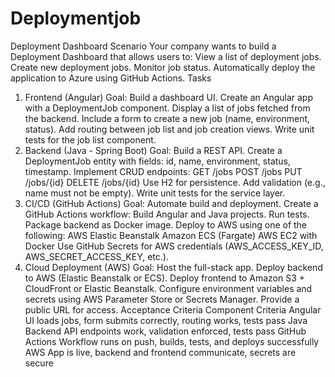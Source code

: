 # Deploymentjob
Deployment Dashboard
Scenario
Your company wants to build a Deployment Dashboard that allows users to:
View a list of deployment jobs.
Create new deployment jobs.
Monitor job status.
Automatically deploy the application to Azure using GitHub Actions.
Tasks
1. Frontend (Angular)
Goal: Build a dashboard UI.
Create an Angular app with a DeploymentJob component.
Display a list of jobs fetched from the backend.
Include a form to create a new job (name, environment, status).
Add routing between job list and job creation views.
Write unit tests for the job list component.
2. Backend (Java - Spring Boot)
Goal: Build a REST API.
Create a DeploymentJob entity with fields: id, name, environment, status, timestamp.
Implement CRUD endpoints:
GET /jobs
POST /jobs
PUT /jobs/{id}
DELETE /jobs/{id}
Use H2 for persistence.
Add validation (e.g., name must not be empty).
Write unit tests for the service layer.
3. CI/CD (GitHub Actions)
Goal: Automate build and deployment.
Create a GitHub Actions workflow:
Build Angular and Java projects.
Run tests.
Package backend as Docker image.
Deploy to AWS using one of the following:
AWS Elastic Beanstalk
Amazon ECS (Fargate)
AWS EC2 with Docker
Use GitHub Secrets for AWS credentials (AWS_ACCESS_KEY_ID, AWS_SECRET_ACCESS_KEY, etc.).
4. Cloud Deployment (AWS)
Goal: Host the full-stack app.
Deploy backend to AWS (Elastic Beanstalk or ECS).
Deploy frontend to Amazon S3 + CloudFront or Elastic Beanstalk.
Configure environment variables and secrets using AWS Parameter Store or Secrets Manager.
Provide a public URL for access.
Acceptance Criteria
Component
Criteria
Angular
UI loads jobs, form submits correctly, routing works, tests pass
Java Backend
API endpoints work, validation enforced, tests pass
GitHub Actions
Workflow runs on push, builds, tests, and deploys successfully
AWS
App is live, backend and frontend communicate, secrets are secure
